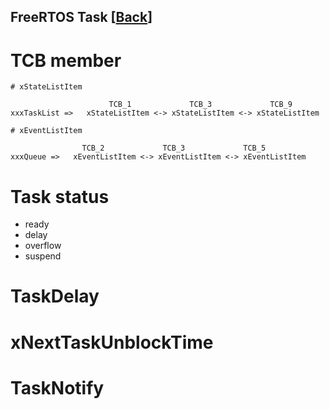 FreeRTOS Task [[Back](note_freertos_guide.md)]
---


# TCB member

```
# xStateListItem

                      TCB_1             TCB_3             TCB_9
xxxTaskList =>   xStateListItem <-> xStateListItem <-> xStateListItem
```

```
# xEventListItem

                TCB_2             TCB_3             TCB_5
xxxQueue =>   xEventListItem <-> xEventListItem <-> xEventListItem

```

# Task status

+ ready
+ delay
+ overflow
+ suspend

# TaskDelay

# xNextTaskUnblockTime

# TaskNotify
